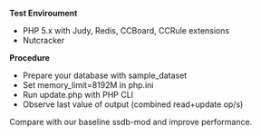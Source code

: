 **Test Enviroument**
- PHP 5.x with Judy, Redis, CCBoard, CCRule extensions
- Nutcracker

**Procedure**
- Prepare your database with sample_dataset
- Set memory_limit=8192M in php.ini
- Run update.php with PHP CLI
- Observe last value of output (combined read+update op/s)

Compare with our baseline ssdb-mod and improve performance.
